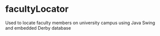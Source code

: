 # facultyLocator
Used to locate faculty members on university campus using Java Swing and embedded Derby database
